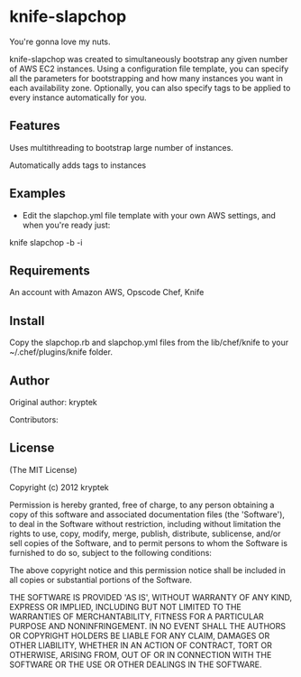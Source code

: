 knife-slapchop
===========

You're gonna love my nuts.

knife-slapchop was created to simultaneously bootstrap any given number
of AWS EC2 instances.  Using a configuration file template, you can
specify all the parameters for bootstrapping and how many instances you
want in each availability zone.  Optionally, you can also specify tags
to be applied to every instance automatically for you.

Features
--------

Uses multithreading to bootstrap large number of instances.

Automatically adds tags to instances 

Examples
--------

* Edit the slapchop.yml file template with your own AWS settings, and
  when you're ready just:

knife slapchop -b <config-key> -i <pem file>

Requirements
------------

An account with Amazon AWS, Opscode Chef, Knife

Install
-------

Copy the slapchop.rb and slapchop.yml files from the lib/chef/knife to your
~/.chef/plugins/knife folder.

Author
------

Original author: kryptek

Contributors:

License
-------

(The MIT License) 

Copyright (c) 2012 kryptek 

Permission is hereby granted, free of charge, to any person obtaining
a copy of this software and associated documentation files (the
'Software'), to deal in the Software without restriction, including
without limitation the rights to use, copy, modify, merge, publish,
distribute, sublicense, and/or sell copies of the Software, and to
permit persons to whom the Software is furnished to do so, subject to
the following conditions:

The above copyright notice and this permission notice shall be
included in all copies or substantial portions of the Software.

THE SOFTWARE IS PROVIDED 'AS IS', WITHOUT WARRANTY OF ANY KIND,
EXPRESS OR IMPLIED, INCLUDING BUT NOT LIMITED TO THE WARRANTIES OF
MERCHANTABILITY, FITNESS FOR A PARTICULAR PURPOSE AND NONINFRINGEMENT.
IN NO EVENT SHALL THE AUTHORS OR COPYRIGHT HOLDERS BE LIABLE FOR ANY
CLAIM, DAMAGES OR OTHER LIABILITY, WHETHER IN AN ACTION OF CONTRACT,
TORT OR OTHERWISE, ARISING FROM, OUT OF OR IN CONNECTION WITH THE
SOFTWARE OR THE USE OR OTHER DEALINGS IN THE SOFTWARE.

